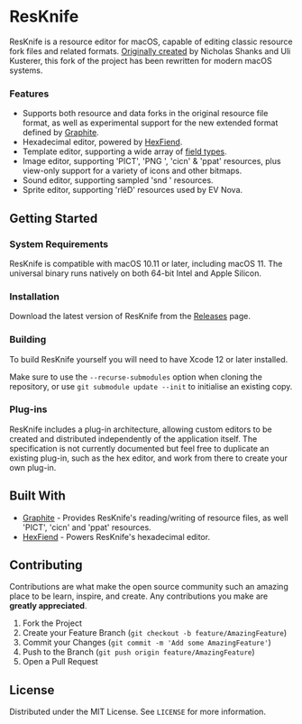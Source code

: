 # ResKnife

ResKnife is a resource editor for macOS, capable of editing classic resource fork files and related formats. [Originally created](https://github.com/nickshanks/ResKnife) by Nicholas Shanks and Uli Kusterer, this fork of the project has been rewritten for modern macOS systems.

### Features

* Supports both resource and data forks in the original resource file format, as well as experimental support for the new extended format defined by [Graphite](https://github.com/TheDiamondProject/Graphite).
* Hexadecimal editor, powered by [HexFiend](https://github.com/HexFiend/HexFiend).
* Template editor, supporting a wide array of [field types](https://github.com/andrews05/ResKnife/tree/master/Plug-Ins/Template%20Editor).
* Image editor, supporting 'PICT', 'PNG ', 'cicn' & 'ppat' resources, plus view-only support for a variety of icons and other bitmaps.
* Sound editor, supporting sampled 'snd ' resources.
* Sprite editor, supporting 'rlëD' resources used by EV Nova.


## Getting Started

### System Requirements

ResKnife is compatible with macOS 10.11 or later, including macOS 11. The universal binary runs natively on both 64-bit Intel and Apple Silicon.

### Installation

Download the latest version of ResKnife from the [Releases](https://github.com/andrews05/ResKnife/releases) page.

### Building

To build ResKnife yourself you will need to have Xcode 12 or later installed.

Make sure to use the `--recurse-submodules` option when cloning the repository, or use `git submodule update --init` to initialise an existing copy.

### Plug-ins

ResKnife includes a plug-in architecture, allowing custom editors to be created and distributed independently of the application itself. The specification is not currently documented but feel free to duplicate an existing plug-in, such as the hex editor, and work from there to create your own plug-in.


## Built With

* [Graphite](https://github.com/TheDiamondProject/Graphite) - Provides ResKnife's reading/writing of resource files, as well 'PICT', 'cicn' and 'ppat' resources. 
* [HexFiend](https://github.com/HexFiend/HexFiend) - Powers ResKnife's hexadecimal editor.


## Contributing

Contributions are what make the open source community such an amazing place to be learn, inspire, and create. Any contributions you make are **greatly appreciated**.

1. Fork the Project
2. Create your Feature Branch (`git checkout -b feature/AmazingFeature`)
3. Commit your Changes (`git commit -m 'Add some AmazingFeature'`)
4. Push to the Branch (`git push origin feature/AmazingFeature`)
5. Open a Pull Request


## License

Distributed under the MIT License. See `LICENSE` for more information.
